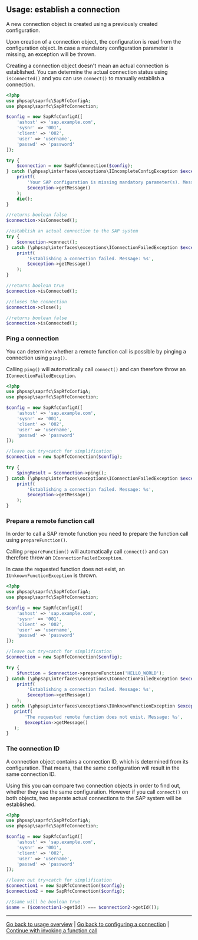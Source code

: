 ## Usage: establish a connection

A new connection object is created using a previously created configuration.

Upon creation of a connection object, the configuration is read from the
 configuration object. In case a mandatory configuration parameter is missing,
 an exception will be thrown.

Creating a connection object doesn't mean an actual connection is established.
 You can determine the actual connection status using `isConnected()` and you
 can use `connect()` to manually establish a connection.

```php
<?php
use phpsap\saprfc\SapRfcConfigA;
use phpsap\saprfc\SapRfcConnection;

$config = new SapRfcConfigA([
    'ashost' => 'sap.example.com',
    'sysnr' => '001',
    'client' => '002',
    'user' => 'username',
    'passwd' => 'password'
]);

try {
    $connection = new SapRfcConnection($config);
} catch (\phpsap\interfaces\exceptions\IIncompleteConfigException $exception) {
    printf(
        'Your SAP configuration is missing mandatory parameter(s). Message: %s',
        $exception->getMessage()
    );
    die();
}

//returns boolean false
$connection->isConnected();

//establish an actual connection to the SAP system
try {
    $connection->connect();
} catch (\phpsap\interfaces\exceptions\IConnectionFailedException $exception) {
    printf(
        'Establishing a connection failed. Message: %s',
        $exception->getMessage()
    );
}

//returns boolean true
$connection->isConnected();

//closes the connection
$connection->close();

//returns boolean false
$connection->isConnected();
```

### Ping a connection

You can determine whether a remote function call is possible by pinging a
 connection using `ping()`.

Calling `ping()` will automatically call `connect()` and can therefore throw an
 `IConnectionFailedException`.

```php
<?php
use phpsap\saprfc\SapRfcConfigA;
use phpsap\saprfc\SapRfcConnection;

$config = new SapRfcConfigA([
    'ashost' => 'sap.example.com',
    'sysnr' => '001',
    'client' => '002',
    'user' => 'username',
    'passwd' => 'password'
]);

//leave out try+catch for simplification
$connection = new SapRfcConnection($config);

try {
    $pingResult = $connection->ping();
} catch (\phpsap\interfaces\exceptions\IConnectionFailedException $exception) {
    printf(
        'Establishing a connection failed. Message: %s',
        $exception->getMessage()
    );
}
```

### Prepare a remote function call

In order to call a SAP remote function you need to prepare the function call
 using `prepareFunction()`.

Calling `prepareFunction()` will automatically call `connect()` and can
 therefore throw an `IConnectionFailedException`.

In case the requested function does not exist, an `IUnknownFunctionException`
 is thrown.

```php
<?php
use phpsap\saprfc\SapRfcConfigA;
use phpsap\saprfc\SapRfcConnection;

$config = new SapRfcConfigA([
    'ashost' => 'sap.example.com',
    'sysnr' => '001',
    'client' => '002',
    'user' => 'username',
    'passwd' => 'password'
]);

//leave out try+catch for simplification
$connection = new SapRfcConnection($config);

try {
    $function = $connection->prepareFunction('HELLO_WORLD');
} catch (\phpsap\interfaces\exceptions\IConnectionFailedException $exception) {
    printf(
        'Establishing a connection failed. Message: %s',
        $exception->getMessage()
    );
} catch (\phpsap\interfaces\exceptions\IUnknownFunctionException $exception) {
   printf(
       'The requested remote function does not exist. Message: %s',
       $exception->getMessage()
   );
}
```

### The connection ID

A connection object contains a connection ID, which is determined from its
 configuration. That means, that the same configuration will result in the same
 connection ID.

Using this you can compare two connection objects in order to find out, whether
 they use the same configuration. However if you call `connect()` on both
 objects, two separate actual connections to the SAP system will be
 established.

```php
<?php
use phpsap\saprfc\SapRfcConfigA;
use phpsap\saprfc\SapRfcConnection;

$config = new SapRfcConfigA([
    'ashost' => 'sap.example.com',
    'sysnr' => '001',
    'client' => '002',
    'user' => 'username',
    'passwd' => 'password'
]);

//leave out try+catch for simplification
$connection1 = new SapRfcConnection($config);
$connection2 = new SapRfcConnection($config);

//$same will be boolean true
$same = ($connection1->getId() === $connection2->getId());
```

---

[Go back to usage overview](usage)
 | [Go back to configuring a connection](saprfc-config)
 | [Continue with invoking a function call](saprfc-function)
